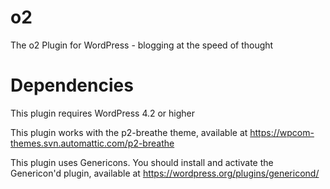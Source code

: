o2
==

The o2 Plugin for WordPress - blogging at the speed of thought

Dependencies
============

This plugin requires WordPress 4.2 or higher

This plugin works with the p2-breathe theme, available at
https://wpcom-themes.svn.automattic.com/p2-breathe

This plugin uses Genericons.  You should install and activate
the Genericon'd plugin, available at
https://wordpress.org/plugins/genericond/

